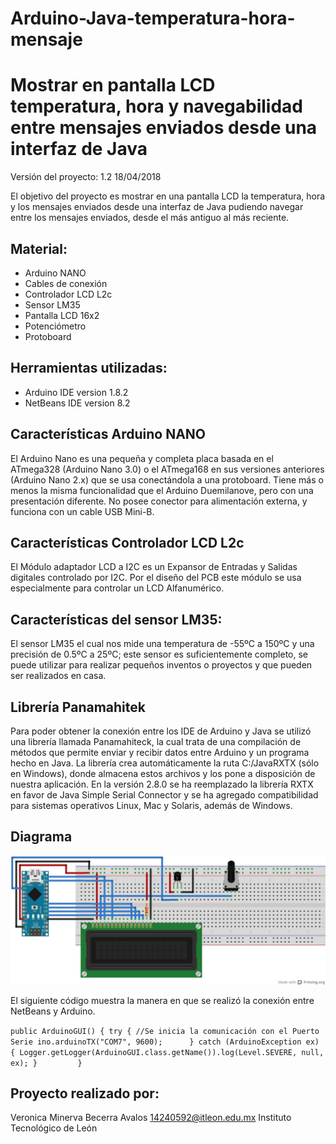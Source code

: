 # Arduino-Java-temperatura-hora-mensaje

Mostrar en  pantalla LCD temperatura, hora y navegabilidad entre mensajes enviados desde una interfaz de Java
=============================================================================================================

Versión del proyecto:  1.2   18/04/2018

El objetivo del proyecto es mostrar en una pantalla LCD la temperatura, hora y los mensajes enviados desde una interfaz de Java pudiendo navegar entre los mensajes enviados, desde el más antiguo al más reciente. 

Material:
---------
- Arduino NANO
- Cables de conexión
- Controlador LCD L2c
- Sensor LM35
- Pantalla LCD 16x2
- Potenciómetro
- Protoboard

Herramientas utilizadas:
------------------------
- Arduino IDE version 1.8.2
- NetBeans IDE version 8.2

Características Arduino NANO
----------------------------
El Arduino Nano es una pequeña y completa placa basada en el ATmega328 (Arduino Nano 3.0) o el ATmega168 en sus versiones anteriores (Arduino Nano 2.x) que se usa conectándola a una protoboard. Tiene más o menos la misma funcionalidad que el Arduino Duemilanove, pero con una presentación diferente. No posee conector para alimentación externa, y funciona con un cable USB Mini-B.

Características Controlador LCD L2c
-----------------------------------
El Módulo adaptador LCD a I2C es un Expansor de Entradas y Salidas digitales controlado por I2C. Por el diseño del PCB este módulo se usa especialmente para controlar un LCD Alfanumérico.

Características del sensor LM35:
--------------------------------
El sensor LM35 el cual nos mide una temperatura de -55ºC a 150ºC y una precisión de 0.5ºC a 25ºC; este sensor es suficientemente completo, se puede utilizar para realizar pequeños inventos o proyectos y que pueden ser realizados en casa.

Librería Panamahitek
--------------------
Para poder obtener la conexión entre los IDE de Arduino y Java se utilizó una librería llamada Panamahiteck, la cual trata de una compilación de métodos que permite enviar y recibir datos entre Arduino y un programa hecho en Java. La librería crea automáticamente la ruta C:/JavaRXTX (sólo en Windows), donde almacena estos archivos y los pone a disposición de nuestra aplicación. En la versión 2.8.0 se ha reemplazado la librería RXTX en favor de Java Simple Serial Connector y se ha agregado compatibilidad para sistemas operativos Linux, Mac y Solaris, además de Windows.

Diagrama
--------
![Imagen_Arduino](java-arduino_bb.jpg "java-arduino_bb")

El siguiente código muestra la manera en que se realizó la conexión entre NetBeans y Arduino.

`public ArduinoGUI() {
try {
//Se inicia la comunicación con el Puerto Serie
ino.arduinoTX("COM7", 9600);     
} catch (ArduinoException ex) {
Logger.getLogger(ArduinoGUI.class.getName()).log(Level.SEVERE, null, ex);
}        
}`

Proyecto realizado por:
-----------------------
Veronica Minerva Becerra Avalos
14240592@itleon.edu.mx
Instituto Tecnológico de León

